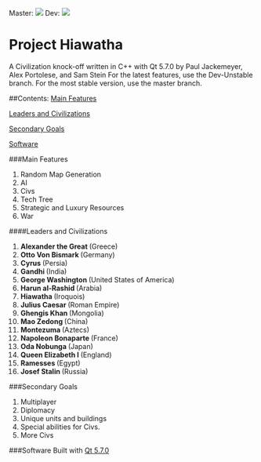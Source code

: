 Master: ![](https://travis-ci.org/Alex-BusNet/ProjectHiawatha.svg?branch=master)
Dev: ![](https://travis-ci.org/Alex-BusNet/ProjectHiawatha.svg?branch=Dev-Unstable)
# Project Hiawatha
A Civilization knock-off written in C++ with Qt 5.7.0 by Paul Jackemeyer, Alex Portolese, and Sam Stein
For the latest features, use the Dev-Unstable branch. For the most stable version, use the master branch.

##Contents:
[Main Features](#main-features)

[Leaders and Civilizations](#leaders-and-civilizations)

[Secondary Goals](#secondary-goals)

[Software](#software)

###Main Features

1. Random Map Generation
2. AI
3. Civs
4. Tech Tree
5. Strategic and Luxury Resources
6. War

####Leaders and Civilizations

1. <b> Alexander the Great </b>(Greece)
2. <b> Otto Von Bismark </b>(Germany)
3. <b> Cyrus </b>(Persia)
4. <b> Gandhi </b>(India)
5. <b> George Washington </b>(United States of America)
6. <b> Harun al-Rashid </b>(Arabia)
7. <b> Hiawatha </b>(Iroquois)
8. <b> Julius Caesar </b>(Roman Empire)
9. <b> Ghengis Khan </b>(Mongolia)
10. <b> Mao Zedong </b>(China)
11. <b> Montezuma </b>(Aztecs)
12. <b> Napoleon Bonaparte </b>(France)
13. <b> Oda Nobunga </b>(Japan)
14. <b> Queen Elizabeth I </b>(England)
15. <b> Ramesses </b>(Egypt)
16. <b> Josef Stalin </b>(Russia)

###Secondary Goals

1. Multiplayer
2. Diplomacy
3. Unique units and buildings
4. Special abilities for Civs.
5. More Civs

###Software
Built with [Qt 5.7.0](https://www.qt.io/download-open-source/)
